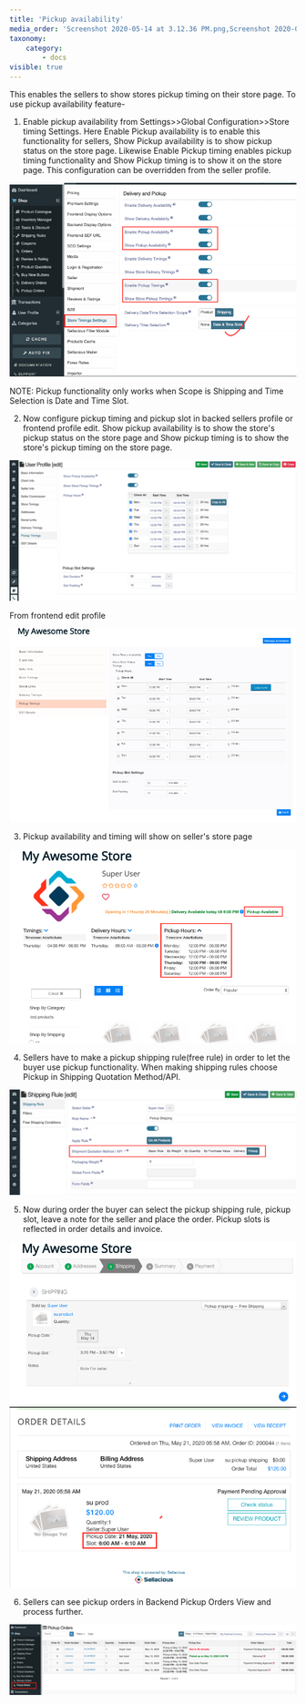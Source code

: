 ```yaml
---
title: 'Pickup availability'
media_order: 'Screenshot 2020-05-14 at 3.12.36 PM.png,Screenshot 2020-05-14 at 2.46.24 PM.png,Screenshot 2020-05-14 at 3.07.07 PM.png,Screenshot 2020-05-14 at 2.48.40 PM.png,Screenshot 2020-05-14 at 2.52.43 PM.png,Screenshot 2020-05-14 at 2.59.22 PM.png,Screenshot 2020-05-21 at 11.28.33 AM.png,Screenshot 2020-05-14 at 3.02.49 PM.png'
taxonomy:
    category:
        - docs
visible: true
---
```


This enables the sellers to show stores pickup timing on their store page. To use pickup availability feature-

1. Enable pickup availability from Settings>>Global Configuration>>Store timing Settings. Here Enable Pickup availability is to enable this functionality for sellers, Show Pickup availability is to show pickup status on the store page. Likewise Enable Pickup timing enables pickup timing functionality and Show Pickup timing is to show it on the store page. This configuration can be overridden from the seller profile.

![](Screenshot%202020-05-14%20at%203.12.36%20PM.png)

NOTE: Pickup functionality only works when Scope is Shipping  and Time Selection is Date and Time Slot.

2. Now configure pickup timing and pickup slot in backed sellers profile or frontend profile edit. Show pickup availability is to show the store's pickup status on the store page and Show pickup timing is to show the store's pickup timing on the store page.

![](Screenshot%202020-05-14%20at%202.46.24%20PM.png)

From frontend edit profile 

![](Screenshot%202020-05-14%20at%203.07.07%20PM.png)

3. Pickup availability and timing will show on seller's store page  

![](Screenshot%202020-05-14%20at%202.48.40%20PM.png)

4. Sellers have to make a pickup shipping rule(free rule) in order to let the buyer use pickup functionality. When making shipping rules choose Pickup in Shipping Quotation Method/API.

![](Screenshot%202020-05-14%20at%202.52.43%20PM.png)

5. Now during order the buyer can select the pickup shipping rule, pickup slot, leave a note for the seller and place the order. Pickup slots is reflected in order details and invoice.

![](Screenshot%202020-05-14%20at%202.59.22%20PM.png)
![](Screenshot%202020-05-21%20at%2011.28.33%20AM.png)

6. Sellers can see pickup orders in Backend Pickup Orders View and process further.

![](Screenshot%202020-05-14%20at%203.02.49%20PM.png)